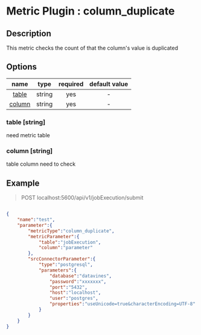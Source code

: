 # Metric Plugin : column_duplicate

## Description

This metric checks the count of that the column's value is duplicated

## Options

|               name               |  type  |  required  | default value |
|:--------------------------------:|:------:|:----------:|:-------------:|
|      [table](#table-string)      | string |    yes     |       -       |
|     [column](#column-string)     | string |    yes     |       -       |

### table [string]
need metric table

### column [string]
table column need to check

## Example

> POST localhost:5600/api/v1/jobExecution/submit
```json

{
    "name":"test",
    "parameter":{
        "metricType":"column_duplicate",
        "metricParameter":{
            "table":"jobExecution",
            "column":"parameter"
        },
        "srcConnectorParameter":{
            "type":"postgresql",
            "parameters":{
                "database":"datavines",
                "password":"xxxxxxx",
                "port":"5432",
                "host":"localhost",
                "user":"postgres",
                "properties":"useUnicode=true&characterEncoding=UTF-8"
            }
        }
    }
}
```